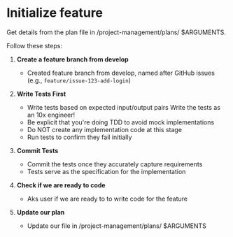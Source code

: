 # Initialize feature

Get details from the plan file in /project-management/plans/ $ARGUMENTS.

Follow these steps:

1. **Create a feature branch from develop**
   - Created feature branch from develop, named after GitHub issues (e.g., `feature/issue-123-add-login`)

2. **Write Tests First**
   - Write tests based on expected input/output pairs
      Write the tests as an 10x engineer!
   - Be explicit that you're doing TDD to avoid mock implementations
   - Do NOT create any implementation code at this stage
   - Run tests to confirm they fail initially

3. **Commit Tests**
   - Commit the tests once they accurately capture requirements
   - Tests serve as the specification for the implementation

4. **Check if we are ready to code**
   - Aks user if we are ready to to write code for the feature

5. **Update our plan** 
   - Update our file in /project-management/plans/ $ARGUMENTS